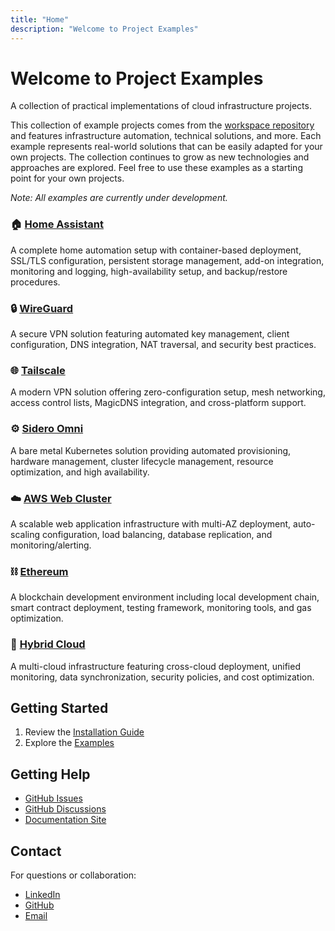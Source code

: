 ```yaml
---
title: "Home"
description: "Welcome to Project Examples"
---
```

# Welcome to Project Examples

A collection of practical implementations of cloud infrastructure projects.

This collection of example projects comes from the [workspace repository](https://github.com/tvangundy/workspace) and features infrastructure automation, technical solutions, and more. Each example represents real-world solutions that can be easily adapted for your own projects. The collection continues to grow as new technologies and approaches are explored. Feel free to use these examples as a starting point for your own projects.

*Note: All examples are currently under development.*

### 🏠 [Home Assistant](./examples/homeassistant.md)
A complete home automation setup with container-based deployment, SSL/TLS configuration, persistent storage management, add-on integration, monitoring and logging, high-availability setup, and backup/restore procedures.

### 🔒 [WireGuard](./examples/wireguard.md)
A secure VPN solution featuring automated key management, client configuration, DNS integration, NAT traversal, and security best practices.

### 🌐 [Tailscale](./examples/tailscale.md)
A modern VPN solution offering zero-configuration setup, mesh networking, access control lists, MagicDNS integration, and cross-platform support.

### ⚙️ [Sidero Omni](./examples/sidero-omni.md)
A bare metal Kubernetes solution providing automated provisioning, hardware management, cluster lifecycle management, resource optimization, and high availability.

### ☁️ [AWS Web Cluster](./examples/aws-web-cluster.md)
A scalable web application infrastructure with multi-AZ deployment, auto-scaling configuration, load balancing, database replication, and monitoring/alerting.

### ⛓️ [Ethereum](./examples/ethereum.md)
A blockchain development environment including local development chain, smart contract deployment, testing framework, monitoring tools, and gas optimization.

### 🔄 [Hybrid Cloud](./examples/hybrid-cloud.md)
A multi-cloud infrastructure featuring cross-cloud deployment, unified monitoring, data synchronization, security policies, and cost optimization.

## Getting Started

1. Review the [Installation Guide](install.md)
2. Explore the [Examples](examples/index.md)

## Getting Help

- [GitHub Issues](https://github.com/tvangundy/workspace/issues)
- [GitHub Discussions](https://github.com/tvangundy/workspace/discussions)
- [Documentation Site](https://tvangundy.github.io)

## Contact

For questions or collaboration:
- [LinkedIn](https://linkedin.com/in/tvangundy)
- [GitHub](https://github.com/tvangundy)
- [Email](mailto:tvangundy@gmail.com)
